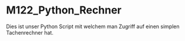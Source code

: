 # M122_Python_Rechner
Dies ist unser Python Script mit welchem man Zugriff auf einen simplen Tachenrechner hat.
